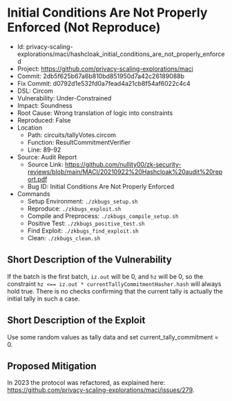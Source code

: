 # Initial Conditions Are Not Properly Enforced (Not Reproduce)

* Id: privacy-scaling-explorations/maci/hashcloak_initial_conditions_are_not_properly_enforced
* Project: https://github.com/privacy-scaling-explorations/maci
* Commit: 2db5f625b67a6b810bd851950d7a42c26189088b
* Fix Commit: d0792d1e532fd0a7fead4a21cb8f54af6022c4c4
* DSL: Circom
* Vulnerability: Under-Constrained
* Impact: Soundness
* Root Cause: Wrong translation of logic into constraints
* Reproduced: False
* Location
  - Path: circuits/tallyVotes.circom
  - Function: ResultCommitmentVerifier
  - Line: 89-92
* Source: Audit Report
  - Source Link: https://github.com/nullity00/zk-security-reviews/blob/main/MACI/20210922%20Hashcloak%20audit%20report.pdf
  - Bug ID: Initial Conditions Are Not Properly Enforced
* Commands
  - Setup Environment: `./zkbugs_setup.sh`
  - Reproduce: `./zkbugs_exploit.sh`
  - Compile and Preprocess: `./zkbugs_compile_setup.sh`
  - Positive Test: `./zkbugs_positive_test.sh`
  - Find Exploit: `./zkbugs_find_exploit.sh`
  - Clean: `./zkbugs_clean.sh`

## Short Description of the Vulnerability

If the batch is the first batch, `iz.out` will be 0, and `hz` will be 0, so the constraint `hz <== iz.out * currentTallyCommitmentHasher.hash` will always hold true. There is no checks confirming that the current tally is actually the initial tally in such a case.

## Short Description of the Exploit

Use some random values as tally data and set current_tally_commitment = 0.

## Proposed Mitigation

In 2023 the protocol was refactored, as explained here: https://github.com/privacy-scaling-explorations/maci/issues/279.

